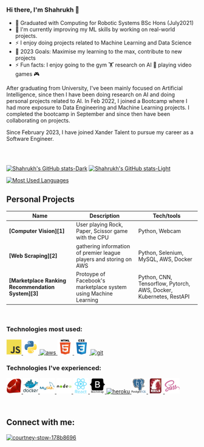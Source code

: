 ### Hi there, I'm Shahrukh 👋

- 🌱  Graduated with Computing for Robotic Systems BSc Hons (July2021)
- 🌱  I'm currently improving my ML skills by working on real-world projects.
- ⚡  I enjoy doing projects related to Machine Learning and Data Science
- 🥅  2023 Goals: Maximise my learning to the max, contribute to new projects
- ⚡  Fun facts: I enjoy going to the gym 🏋️ research on AI 🥁 playing video games 🎮

After graduating from University, I've been mainly focused on Artificial Intelligence, since then I have been doing research on AI and doing personal projects related to AI. In Feb 2022, I joined a Bootcamp where I had more exposure to Data Engineering and Machine Learning projects. I completed the bootcamp in September and since then have been collaborating on projects.

Since February 2023, I have joined Xander Talent to pursue my career as a Software Engineer.

##
<br/>

[![Shahrukh's GitHub stats-Dark](https://github-readme-stats.vercel.app/api?username=Scharukh7&show_icons=true&theme=dark#gh-dark-mode-only)](https://github.com/anuraghazra/github-readme-stats#gh-dark-mode-only)
[![Shahrukh's GitHub stats-Light](https://github-readme-stats.vercel.app/api?username=Scharukh7&show_icons=true&theme=default#gh-light-mode-only)](https://github.com/anuraghazra/github-readme-stats#gh-light-mode-only)


[![Most Used Languages](https://github-readme-stats.vercel.app/api/top-langs/?username=Scharukh7&layout=compact)](https://github.com/Scharukh7/github-readme-stats)

## <a name="projects">Personal Projects</a>

| Name                         | Description                     | Tech/tools                                                        |
| -----------------------------| ------------------------        | ----------------------
| **[Computer Vision][1]**      | User playing Rock, Paper, Scissor game with the CPU      | Python, Webcam
| **[Web Scraping][2]**       | gathering information of premier league players and storing on AWS | Python, Selenium, MySQL, AWS, Docker
| **[Marketplace Ranking Recommendation System][3]**    | Protoype of Facebook's marketplace system using Machine Learning  | Python, CNN, Tensorflow, Pytorch, AWS, Docker, Kubernetes, RestAPI   

<br/>

### Technologies most used:
<p align="left"> <a href="https://developer.mozilla.org/en-US/docs/Web/JavaScript" target="_blank" rel="noreferrer"> <img src="https://raw.githubusercontent.com/devicons/devicon/master/icons/javascript/javascript-original.svg" alt="javascript" width="40" height="40"/> </a> <a href="https://www.python.org" target="_blank" rel="noreferrer"> <img src="https://raw.githubusercontent.com/devicons/devicon/master/icons/python/python-original.svg" alt="python" width="40" height="40"/> </a>   <a href="https://aws.amazon.com" target="_blank" rel="noreferrer"> <img src="https://cdn.jsdelivr.net/gh/devicons/devicon/icons/amazonwebservices/amazonwebservices-original.svg" alt="aws" width="40" height="40"/> </a> <a href="https://www.w3.org/html/" target="_blank" rel="noreferrer"> <img src="https://raw.githubusercontent.com/devicons/devicon/master/icons/html5/html5-original-wordmark.svg" alt="html5" width="40" height="40"/> </a> <a href="https://www.w3schools.com/css/" target="_blank" rel="noreferrer"> <img src="https://raw.githubusercontent.com/devicons/devicon/master/icons/css3/css3-original-wordmark.svg" alt="css3" width="40" height="40"/> </a> <a href="https://git-scm.com/" target="_blank" rel="noreferrer"> <img src="https://www.vectorlogo.zone/logos/git-scm/git-scm-icon.svg" alt="git" width="40" height="40"/> </a> </p>

### Technologies I've experienced:
<p align="left"> <a href="https://www.ruby-lang.org/en/" target="_blank" rel="noreferrer"> <img src="https://raw.githubusercontent.com/devicons/devicon/master/icons/ruby/ruby-original.svg" alt="ruby" width="40" height="40"/> </a> <a href="https://www.docker.com/" target="_blank" rel="noreferrer"> <img src="https://raw.githubusercontent.com/devicons/devicon/master/icons/docker/docker-original-wordmark.svg" alt="docker" width="40" height="40"/> </a> <a href="https://www.mysql.com/" target="_blank" rel="noreferrer"> <img src="https://raw.githubusercontent.com/devicons/devicon/master/icons/mysql/mysql-original-wordmark.svg" alt="mysql" width="40" height="40"/> </a> <a href="https://nodejs.org" target="_blank" rel="noreferrer"> <img src="https://raw.githubusercontent.com/devicons/devicon/master/icons/nodejs/nodejs-original-wordmark.svg" alt="nodejs" width="40" height="40"/> </a>  <a href="https://reactjs.org/" target="_blank" rel="noreferrer"> <img src="https://raw.githubusercontent.com/devicons/devicon/master/icons/react/react-original-wordmark.svg" alt="react" width="40" height="40"/> </a> <a href="https://getbootstrap.com" target="_blank" rel="noreferrer"> <img src="https://raw.githubusercontent.com/devicons/devicon/master/icons/bootstrap/bootstrap-plain-wordmark.svg" alt="bootstrap" width="40" height="40"/> </a> <a href="https://heroku.com" target="_blank" rel="noreferrer"> <img src="https://www.vectorlogo.zone/logos/heroku/heroku-icon.svg" alt="heroku" width="40" height="40"/> </a> <a href="https://www.postgresql.org" target="_blank" rel="noreferrer"> <img src="https://raw.githubusercontent.com/devicons/devicon/master/icons/postgresql/postgresql-original-wordmark.svg" alt="postgresql" width="40" height="40"/> </a> <a href="https://rubyonrails.org" target="_blank" rel="noreferrer"> <img src="https://raw.githubusercontent.com/devicons/devicon/master/icons/rails/rails-original-wordmark.svg" alt="rails" width="40" height="40"/> </a> <a href="https://sass-lang.com" target="_blank" rel="noreferrer"> <img src="https://raw.githubusercontent.com/devicons/devicon/master/icons/sass/sass-original.svg" alt="sass" width="40" height="40"/> </a>
          
</p>
<br/>

## Connect with me:

<a href="https://linkedin.com/in/shahrukh-shah-8b555a171" target="blank"><img align="center" src="https://cdn.jsdelivr.net/gh/devicons/devicon/icons/linkedin/linkedin-original.svg" alt="courtney-stow-178b8696" height="40" width="40" /></a>
<br/>


